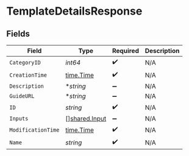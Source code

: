 # TemplateDetailsResponse


## Fields

| Field                                          | Type                                           | Required                                       | Description                                    |
| ---------------------------------------------- | ---------------------------------------------- | ---------------------------------------------- | ---------------------------------------------- |
| `CategoryID`                                   | *int64*                                        | :heavy_check_mark:                             | N/A                                            |
| `CreationTime`                                 | [time.Time](https://pkg.go.dev/time#Time)      | :heavy_check_mark:                             | N/A                                            |
| `Description`                                  | **string*                                      | :heavy_minus_sign:                             | N/A                                            |
| `GuideURL`                                     | **string*                                      | :heavy_minus_sign:                             | N/A                                            |
| `ID`                                           | *string*                                       | :heavy_check_mark:                             | N/A                                            |
| `Inputs`                                       | [][shared.Input](../../models/shared/input.md) | :heavy_minus_sign:                             | N/A                                            |
| `ModificationTime`                             | [time.Time](https://pkg.go.dev/time#Time)      | :heavy_check_mark:                             | N/A                                            |
| `Name`                                         | *string*                                       | :heavy_check_mark:                             | N/A                                            |